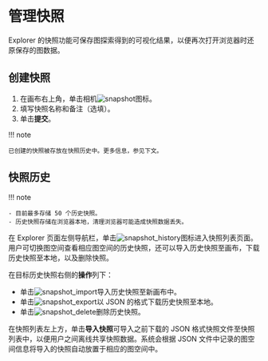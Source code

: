 # 管理快照

Explorer 的快照功能可保存图探索得到的可视化结果，以便再次打开浏览器时还原保存的图数据。

## 创建快照

1. 在画布右上角，单击相机![snapshot](https://docs-cdn.nebula-graph.com.cn/figures/graph-snapshot.png)图标。
2. 填写快照名称和备注（选填）。
3. 单击**提交**。

!!! note

    已创建的快照被存放在快照历史中。更多信息，参见下文。

## 快照历史

!!! note

    - 目前最多存储 50 个历史快照。
    - 历史快照存储在浏览器本地，清理浏览器可能造成快照数据丢失。

在 Explorer 页面左侧导航栏，单击![snapshot_history](https://docs-cdn.nebula-graph.com.cn/figures/snapshot-history.png)图标进入快照列表页面。用户可切换图空间查看相应图空间的历史快照，还可以导入历史快照至画布，下载历史快照至本地，以及删除快照。

在目标历史快照右侧的**操作**列下：

- 单击![snapshot_import](https://docs-cdn.nebula-graph.com.cn/figures/snapshot-import_cn.png)导入历史快照至新画布中。
- 单击![snapshot_export](https://docs-cdn.nebula-graph.com.cn/figures/snapshot-export_cn.png)以 JSON 的格式下载历史快照至本地。
- 单击![snapshot_delete](https://docs-cdn.nebula-graph.com.cn/figures/snapshot-delete_cn.png)删除历史快照。

在快照列表左上方，单击**导入快照**可导入之前下载的 JSON 格式快照文件至快照列表中，以便用户之间离线共享快照数据。系统会根据 JSON 文件中记录的图空间信息将导入的快照自动放置于相应的图空间中。